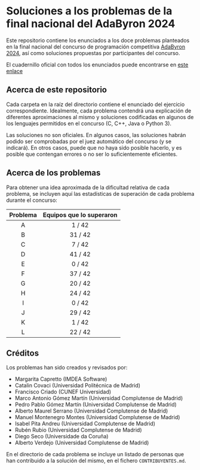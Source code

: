 # Soluciones a los problemas de la final nacional del AdaByron 2024

Este repositorio contiene los enunciados a los doce problemas planteados en la
final nacional del concurso de programación competitiva [AdaByron
2024](https://ada-byron.es/2024/nac/index.php), así como soluciones propuestas
por participantes del concurso.

El cuadernillo oficial con todos los enunciados puede encontrarse en [este
enlace](https://ada-byron.es/documents/ProblemsSets/2024/AdaByron-2024-Nacional.pdf)

## Acerca de este repositorio
Cada carpeta en la raíz del directorio contiene el enunciado del ejercicio
correspondiente. Idealmente, cada problema contendrá una explicación de
diferentes aproximaciones al mismo y soluciones codificadas en algunos de los
lenguajes permitidos en el concurso (C, C++, Java o Python 3).

Las soluciones no son oficiales. En algunos casos, las soluciones habrán podido
ser comprobadas por el juez automático del concurso (y se indicará). En otros
casos, puede que no haya sido posible hacerlo, y es posible que contengan
errores o no ser lo suficientemente eficientes.

## Acerca de los problemas
Para obtener una idea aproximada de la dificultad relativa de cada problema, se
incluyen aquí las estadísticas de superación de cada problema durante el
concurso:

| Problema | Equipos que lo superaron |
| :------: | :-----------------------:|
| A        |  1 / 42                  |
| B        | 31 / 42                  |
| C        |  7 / 42                  |
| D        | 41 / 42                  |
| E        |  0 / 42                  |
| F        | 37 / 42                  |
| G        | 20 / 42                  |
| H        | 24 / 42                  |
| I        |  0 / 42                  |
| J        | 29 / 42                  |
| K        |  1 / 42                  |
| L        | 22 / 42                  |

## Créditos

Los problemas han sido creados y revisados por:
* Margarita Capretto (IMDEA Software)
* Catalin Covaci (Universidad Politécnica de Madrid)
* Francisco Criado (CUNEF Universidad)
* Marco Antonio Gómez Martín (Universidad Complutense de Madrid)
* Pedro Pablo Gómez Martín (Universidad Complutense de Madrid)
* Alberto Maurel Serrano (Universidad Complutense de Madrid)
* Manuel Montenegro Montes (Universidad Complutense de Madrid)
* Isabel Pita Andreu (Universidad Complutense de Madrid)
* Rubén Rubio (Universidad Complutense de Madrid)
* Diego Seco (Universidade da Coruña)
* Alberto Verdejo (Universidad Complutense de Madrid)

En el directorio de cada problema se incluye un listado de personas que han
contribuido a la solución del mismo, en el fichero `CONTRIBUYENTES.md`.
